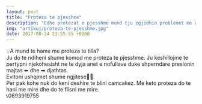 ```yaml
---
layout: post
title: "Proteza te pjesshme"
description: "Edhe protezat e pjesshme mund tju zgjidhin problemet me dhembet"
img: "artikuj/proteza-te-pjesshme.jpg"
date: 2017-08-24 21:55:55 +0200
---
```


💡A mund te hame me proteza te tilla?
<br/>
Ju do te ndiheni shume komod me proteza te pjesshme. Ju keshillojme te pertypni njekohesisht ne te dyja anet e nofullave duke shperndare presionin majtas ⬅ dhe ➡ djathtas.
<br/>Evitoni ushqimet shume ngjitese🍬🍭.
<br/>Per pak kohe nuk do keni deshire te blini camcakez. Me keto proteza do te hani me mire dhe do te flisni me mire.
<br/>📞0693919755
</p>